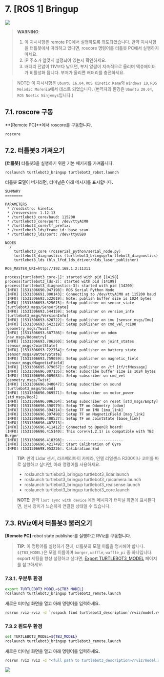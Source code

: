 # 7. [ROS 1] Bringup
![](https://emanual.robotis.com/assets/images/platform/turtlebot3/software/remote_pc_and_turtlebot.png)
> **WARNING**:
>
> 1. 이 지시사항은 remote PC에서 실행하도록 의도되었습니다. 만약 지시사항을 터틀봇에서 따라하고 있다면, roscore 명령어를 터틀봇 PC에서 실행하지 마세요.
> 1. IP 주소가 알맞게 설정되어 있는지 확인하세요.
> 1. 배터리 전압이 11V보다 낮으면, 부저 알람이 지속적으로 울리며 액츄에이터가 비활성화 됩니다. 부저가 울리면 배터리를 충전하세요.

> NOTE: 이 지시사항은 `Ubuntu 16.04`, `ROS Kinetic Kame`와 `Windows 10`, `ROS Melodic Morenia`에서 테스트 되었습니다.
(번역자의 환경은 `Ubuntu 20.04`, `ROS Noetic Ninjemys`입니다.)

## 7.1. roscore 구동

**\[Remote PC\]**에서 roscore를 구동합니다.

```sh
roscore
```


## 7.2. 터틀봇3 가져오기
**\[터틀봇\]** 터틀봇3을 실행하기 위한 기본 패키지를 가져옵니다.
```
roslaunch turtlebot3_bringup turtlebot3_robot.launch
```
터틀봇 모델이 버거라면, 터미널은 아래 메시지를 표시합니다.
```
SUMMARY
========

PARAMETERS
 * /rosdistro: kinetic
 * /rosversion: 1.12.13
 * /turtlebot3_core/baud: 115200
 * /turtlebot3_core/port: /dev/ttyACM0
 * /turtlebot3_core/tf_prefix: 
 * /turtlebot3_lds/frame_id: base_scan
 * /turtlebot3_lds/port: /dev/ttyUSB0

NODES
  /
    turtlebot3_core (rosserial_python/serial_node.py)
    turtlebot3_diagnostics (turtlebot3_bringup/turtlebot3_diagnostics)
    turtlebot3_lds (hls_lfcd_lds_driver/hlds_laser_publisher)

ROS_MASTER_URI=http://192.168.1.2:11311

process[turtlebot3_core-1]: started with pid [14198]
process[turtlebot3_lds-2]: started with pid [14199]
process[turtlebot3_diagnostics-3]: started with pid [14200]
[INFO] [1531306690.947198]: ROS Serial Python Node
[INFO] [1531306691.000143]: Connecting to /dev/ttyACM0 at 115200 baud
[INFO] [1531306693.522019]: Note: publish buffer size is 1024 bytes
[INFO] [1531306693.525615]: Setup publisher on sensor_state [turtlebot3_msgs/SensorState]
[INFO] [1531306693.544159]: Setup publisher on version_info [turtlebot3_msgs/VersionInfo]
[INFO] [1531306693.620722]: Setup publisher on imu [sensor_msgs/Imu]
[INFO] [1531306693.642319]: Setup publisher on cmd_vel_rc100 [geometry_msgs/Twist]
[INFO] [1531306693.687786]: Setup publisher on odom [nav_msgs/Odometry]
[INFO] [1531306693.706260]: Setup publisher on joint_states [sensor_msgs/JointState]
[INFO] [1531306693.722754]: Setup publisher on battery_state [sensor_msgs/BatteryState]
[INFO] [1531306693.759059]: Setup publisher on magnetic_field [sensor_msgs/MagneticField]
[INFO] [1531306695.979057]: Setup publisher on /tf [tf/tfMessage]
[INFO] [1531306696.007135]: Note: subscribe buffer size is 1024 bytes
[INFO] [1531306696.009083]: Setup subscriber on cmd_vel [geometry_msgs/Twist]
[INFO] [1531306696.040047]: Setup subscriber on sound [turtlebot3_msgs/Sound]
[INFO] [1531306696.069571]: Setup subscriber on motor_power [std_msgs/Bool]
[INFO] [1531306696.096364]: Setup subscriber on reset [std_msgs/Empty]
[INFO] [1531306696.390979]: Setup TF on Odometry [odom]
[INFO] [1531306696.394314]: Setup TF on IMU [imu_link]
[INFO] [1531306696.397498]: Setup TF on MagneticField [mag_link]
[INFO] [1531306696.400537]: Setup TF on JointState [base_link]
[INFO] [1531306696.407813]: --------------------------
[INFO] [1531306696.411412]: Connected to OpenCR board!
[INFO] [1531306696.415140]: This core(v1.2.1) is compatible with TB3 Burger
[INFO] [1531306696.418398]: --------------------------
[INFO] [1531306696.421749]: Start Calibration of Gyro
[INFO] [1531306698.953226]: Calibration End
```

> **TIP**: 만약 Lidar 센서, 라즈베리파이 카메라, 인텔 리얼센스 R200이나 코어를 따로 실행하고 싶다면, 아래 명령어를 사용하세요.
> - roslaunch turtlebot3_bringup turtlebot3_lidar.launch
> - roslaunch turtlebot3_bringup turtlebot3_rpicamera.launch
> - roslaunch turtlebot3_bringup turtlebot3_realsense.launch
> - roslaunch turtlebot3_bringup turtlebot3_core.launch

> **NOTE**: 만약 `lost sync with device` 에러 메시지가 터미널 화면에 표시된다면, 센서 장치가 느슨하게 연결된 상태일 수 있습니다.

## 7.3. RViz에서 터틀봇3 불러오기
**[Remote PC]** robot state publisher를 실행하고 RViz를 구동합니다.
> **TIP**: 이 명령어를 실행하기 전에, 터틀봇의 모델 이름을 명시해야 합니다. `${TB3_MODEL}`은 모델 이름이며 `burger`, `waffle`, `waffle_pi` 중 하나입니다. export 세팅을 항상 설정하고 싶다면, [Export TURTLEBOT3_MODEL](https://emanual.robotis.com/docs/en/platform/turtlebot3/export_turtlebot3_model) 페이지를 참고하세요.

### 7.3.1. 우분투 환경
```sh
export TURTLEBOT3_MODEL=${TB3_MODEL}
roslaunch turtlebot3_bringup turtlebot3_remote.launch
```
새로운 터미널 화면을 열고 아래 명령어를 입력하세요.
```sh
rosrun rviz rviz -d `rospack find turtlebot3_description`/rviz/model.rviz
```

### 7.3.2 윈도우 환경
```sh
set TURTLEBOT3_MODEL=${TB3_MODEL}
roslaunch turtlebot3_bringup turtlebot3_remote.launch
```
새로운 터미널 화면을 열고 아래 명령어를 입력하세요.
```sh
rosrun rviz rviz -d "<full path to turtlebot3_description>/rviz/model.rviz"
```

![](https://emanual.robotis.com/assets/images/platform/turtlebot3/bringup/run_rviz.jpg)